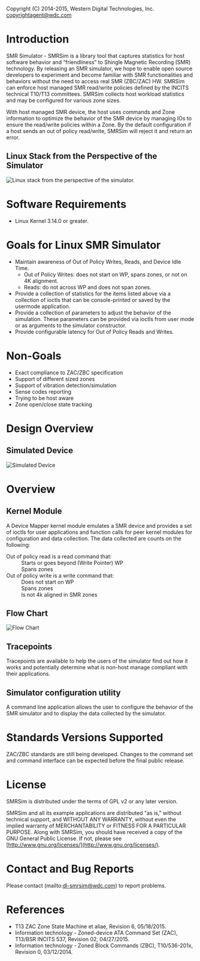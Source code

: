 Copyright (C) 2014-2015, Western Digital Technologies, Inc. [<copyrightagent@wdc.com>](mailto:copyrightagent@wdc.com>)

# Introduction

SMR Simulator - SMRSim is a library tool that captures statistics for host software behavior and “friendliness” to Shingle Magnetic Recording (SMR) technology. By releasing an SMR simulator, we hope to enable open source developers to experiment and become familiar with SMR functionalities and behaviors without the need to access real SMR (ZBC/ZAC) HW. SMRSim can enforce host managed SMR read/write policies defined by the INCITS technical T10/T13 committees. SMRSim collects host workload statistics and may be configured for various zone sizes.

With host managed SMR device, the host uses commands and Zone information to optimize the behavior of the SMR device by managing IOs to ensure the read/write policies within a Zone. By the default configuration if a host sends an out of policy read/write, SMRSim will reject it and return an error.

## Linux Stack from the Perspective of the Simulator

![Linux stack from the perspective of the simulator.](https://github.com/westerndigitalcorporation/SMR-Simulator/blob/master/documentation/specifications/graphics/linux_stack_from_the_perspective_of_the_simulator.png)

# Software Requirements

*   Linux Kernel 3.14.0 or greater.

# Goals for Linux SMR Simulator

*   Maintain awareness of Out of Policy Writes, Reads, and Device Idle Time.
    *   Out of Policy Writes: does not start on WP, spans zones, or not on 4K alignment.
    *   Reads: do not across WP and does not span zones.
*   Provide a collection of statistics for the items listed above via a collection of ioctls that can be console-printed or saved by the usermode application.
*   Provide a collection of parameters to adjust the behavior of the simulation. These parameters can be provided via ioctls from user mode or as arguments to the simulator constructor.
*   Provide configurable latency for Out of Policy Reads and Writes.

# Non-Goals

*   Exact compliance to ZAC/ZBC specification
*   Support of different sized zones
*   Support of vibration detection/simulation
*   Sense codes reporting
*   Trying to be host aware
*   Zone open/close state tracking

# Design Overview

## Simulated Device

![Simulated Device](https://github.com/westerndigitalcorporation/SMR-Simulator/blob/master/documentation/specifications/graphics/simulated_device.png)

# Overview

## Kernel Module

A Device Mapper kernel module emulates a SMR device and provides a set of ioctls for user applications and function calls for peer kernel modules for configuration and data collection. The data collected are counts on the following:

<dl>
<dt>Out of policy read is a read command that:</dt>
<dd>Starts or goes beyond (Write Pointer) WP</dd>
<dd>Spans zones</dd>
<dt>Out of policy write is a write command that:</dt>
<dd>Does not start on WP</dd>
<dd>Spans zones</dd>
<dd>Is not 4k aligned in SMR zones</dd>
</dl>

## Flow Chart

![Flow Chart](https://github.com/westerndigitalcorporation/SMR-Simulator/blob/master/documentation/specifications/graphics/flow_chart_zacsimkmd_kernel_module.png)

## Tracepoints

Tracepoints are available to help the users of the simulator find out how it works and potentially determine what is non-host manage compliant with their applications.

## Simulator configuration utility

A command line application allows the user to configure the behavior of the SMR simulator and to display the data collected by the simulator.

# Standards Versions Supported

ZAC/ZBC standards are still being developed. Changes to the command set and command interface can be expected before the final public release.

# License

SMRSim is distributed under the terms of GPL v2 or any later version. 

SMRSim and all its example applications are distributed "as is," without technical support, and WITHOUT ANY WARRANTY, without even the implied warranty of MERCHANTABILITY or FITNESS FOR A PARTICULAR PURPOSE. Along with SMRSim, you should have received a copy of the GNU General Public License. If not, please see [http://www.gnu.org/licenses/](http://www.gnu.org/licenses/).

# Contact and Bug Reports

Please contact (mailto:dl-smrsim@wdc.com) to report problems.

# References

*   T13 ZAC Zone State Machine et aliae, Revision 6, 05/18/2015.
*   Information technology - Zoned-device ATA Command Set (ZAC), T13/BSR INCITS 537, Revision 02, 04/27/2015.
*   Information technology - Zoned Block Commands (ZBC), T10/536-201x, Revision 0, 03/12/2014.

